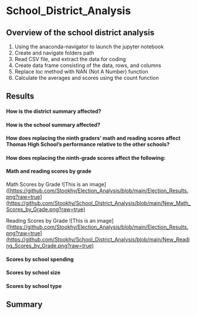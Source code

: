 # School_District_Analysis

## Overview of the school district analysis

  1.	Using the anaconda-navigator to launch the jupyter notebook
  2.	Create and navigate folders path
  3.	Read CSV file, and extract the data for coding
  4.	Create data frame consisting of the data, rows, and columns
  5.	Replace loc method with NAN (Not A Number) function
  6.	Calculate the averages and scores using the count function  

## Results
  
  #### How is the district summary affected?
  
  #### How is the school summary affected?
  
  #### How does replacing the ninth graders’ math and reading scores affect Thomas High School’s           performance relative to the other schools?
  
  #### How does replacing the ninth-grade scores affect the following:
  
  #### Math and reading scores by grade
  
  Math Scores by Grade
  ![This is an image]([https://github.com/Stookhy/Election_Analysis/blob/main/Election_Results.png?raw=true](https://github.com/Stookhy/School_District_Analysis/blob/main/New_Math_Scores_by_Grade.png?raw=true)
  
  Reading Scores by Grade
  ![This is an image]([https://github.com/Stookhy/Election_Analysis/blob/main/Election_Results.png?raw=true](https://github.com/Stookhy/School_District_Analysis/blob/main/New_Reading_Scores_by_Grade.png?raw=true)
    
  #### Scores by school spending
    
  #### Scores by school size
    
  #### Scores by school type

## Summary
